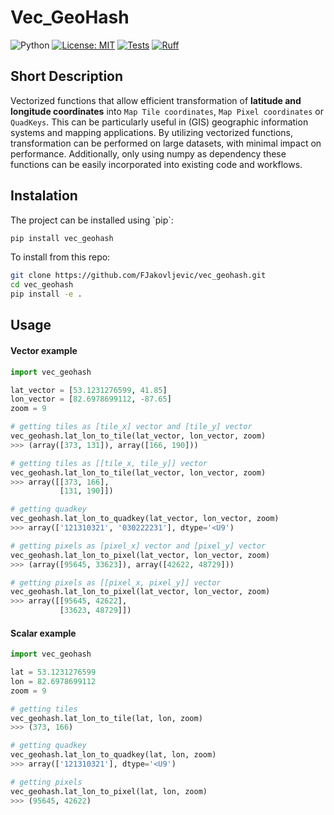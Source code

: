 # Vec_GeoHash

![Python](https://img.shields.io/badge/python-3.7+-blue)
[![License: MIT](https://img.shields.io/badge/License-MIT-blue.svg)](https://opensource.org/licenses/MIT)
[![Tests](https://github.com/FJakovljevic/vec_geohash/actions/workflows/runt_test_on_python_versions.yml/badge.svg)](https://github.com/FJakovljevic/vec_geohash/actions/workflows/runt_test_on_python_versions.yml)
[![Ruff](https://github.com/FJakovljevic/vec_geohash/actions/workflows/ruff_linting_tests.yml/badge.svg)](https://github.com/FJakovljevic/vec_geohash/actions/workflows/ruff_linting_tests.yml)

## Short Description

Vectorized functions that allow efficient transformation of __latitude and longitude coordinates__ into `Map Tile coordinates`, `Map Pixel coordinates` or `QuadKeys`. This can be particularly useful in (GIS) geographic information systems and mapping applications. By utilizing vectorized functions, transformation can be performed on large datasets, with minimal impact on performance. Additionally, only using numpy as dependency these functions can be easily incorporated into existing code and workflows.

## Instalation

The project can be installed using \`pip\`:

```sh
pip install vec_geohash
```

To install from this repo:

```sh
git clone https://github.com/FJakovljevic/vec_geohash.git
cd vec_geohash
pip install -e .
```

## Usage

#### Vector example

```python
import vec_geohash

lat_vector = [53.1231276599, 41.85]
lon_vector = [82.6978699112, -87.65]
zoom = 9

# getting tiles as [tile_x] vector and [tile_y] vector
vec_geohash.lat_lon_to_tile(lat_vector, lon_vector, zoom)
>>> (array([373, 131]), array([166, 190]))

# getting tiles as [[tile_x, tile_y]] vector
vec_geohash.lat_lon_to_tile(lat_vector, lon_vector, zoom)
>>> array([[373, 166],
           [131, 190]])

# getting quadkey
vec_geohash.lat_lon_to_quadkey(lat_vector, lon_vector, zoom)
>>> array(['121310321', '030222231'], dtype='<U9')

# getting pixels as [pixel_x] vector and [pixel_y] vector
vec_geohash.lat_lon_to_pixel(lat_vector, lon_vector, zoom)
>>> (array([95645, 33623]), array([42622, 48729]))

# getting pixels as [[pixel_x, pixel_y]] vector
vec_geohash.lat_lon_to_pixel(lat_vector, lon_vector, zoom)
>>> array([[95645, 42622],
           [33623, 48729]])
```

#### Scalar example

```python
import vec_geohash

lat = 53.1231276599
lon = 82.6978699112
zoom = 9

# getting tiles 
vec_geohash.lat_lon_to_tile(lat, lon, zoom)
>>> (373, 166)

# getting quadkey
vec_geohash.lat_lon_to_quadkey(lat, lon, zoom)
>>> array(['121310321'], dtype='<U9')

# getting pixels
vec_geohash.lat_lon_to_pixel(lat, lon, zoom)
>>> (95645, 42622)
```
